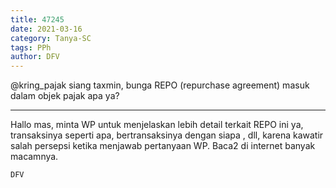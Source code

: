 ```yaml
---
title: 47245
date: 2021-03-16
category: Tanya-SC
tags: PPh
author: DFV
---
```


@kring_pajak siang taxmin, bunga REPO (repurchase agreement) masuk dalam objek pajak apa ya?

---

Hallo mas, minta WP untuk menjelaskan lebih detail terkait REPO ini ya, transaksinya seperti apa, bertransaksinya dengan siapa , dll, karena kawatir salah persepsi ketika menjawab pertanyaan WP. Baca2 di internet banyak macamnya.

`DFV`
